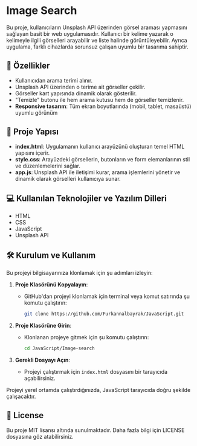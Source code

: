 
# Image Search
Bu proje, kullanıcıların Unsplash API üzerinden görsel araması yapmasını sağlayan basit bir web uygulamasıdır. Kullanıcı bir kelime yazarak o kelimeyle ilgili görselleri arayabilir ve liste halinde görüntüleyebilir. Ayrıca uygulama, farklı cihazlarda sorunsuz çalışan uyumlu bir tasarıma sahiptir.

## 🚀 Özellikler

- Kullanıcıdan arama terimi alınır.
- Unsplash API üzerinden o terime ait görseller çekilir.
- Görseller kart yapısında dinamik olarak gösterilir.
- "Temizle" butonu ile hem arama kutusu hem de görseller temizlenir.
- **Responsive tasarım**: Tüm ekran boyutlarında (mobil, tablet, masaüstü) uyumlu görünüm

## 📂 Proje Yapısı

- **index.html**: Uygulamanın kullanıcı arayüzünü oluşturan temel HTML yapısını içerir.
- **style.css**: Arayüzdeki görsellerin, butonların ve form elemanlarının stil ve düzenlemelerini sağlar.
- **app.js**: Unsplash API ile iletişimi kurar, arama işlemlerini yönetir ve dinamik olarak görselleri kullanıcıya sunar.


## 💻 Kullanılan Teknolojiler ve Yazılım Dilleri
- HTML
- CSS
- JavaScript
- Unsplash API
  

## 🛠 Kurulum ve Kullanım

Bu projeyi bilgisayarınıza klonlamak için şu adımları izleyin:

1. **Proje Klasörünü Kopyalayın**:
   - GitHub'dan projeyi klonlamak için terminal veya komut satırında şu komutu çalıştırın:
     ```bash
     git clone https://github.com/Furkannalbayrak/JavaScript.git
     ```

2. **Proje Klasörüne Girin**:
   - Klonlanan projeye gitmek için şu komutu çalıştırın:
     ```bash
     cd JavaScript/Image-search
     ```

3. **Gerekli Dosyayı Açın**:
   - Projeyi çalıştırmak için `index.html` dosyasını bir tarayıcıda açabilirsiniz.

Projeyi yerel ortamda çalıştırdığınızda, JavaScript tarayıcıda doğru şekilde çalışacaktır.


## 📜 License
Bu proje MIT lisansı altında sunulmaktadır. Daha fazla bilgi için LICENSE dosyasına göz atabilirsiniz.

